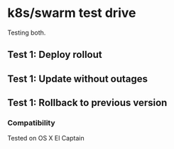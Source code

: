 # k8s/swarm test drive

Testing both.

## Test 1: Deploy rollout

## Test 1: Update without outages

## Test 1: Rollback to previous version

### Compatibility

Tested on OS X El Captain
